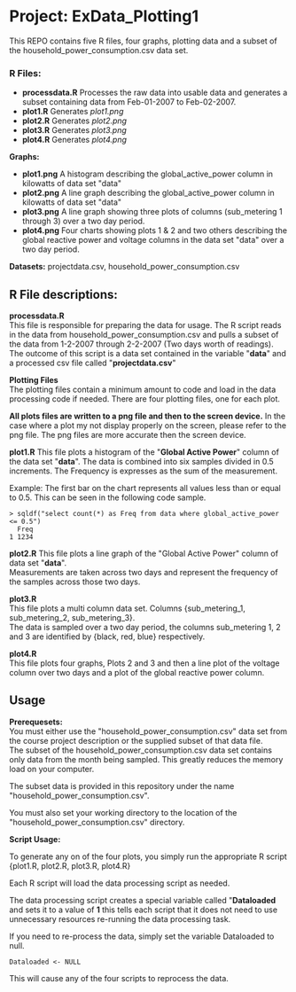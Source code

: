 Project: ExData_Plotting1
==


This REPO contains five R files, four graphs, plotting data and a subset of the household_power_consumption.csv data set.

### R Files: 
* **processdata.R** Processes the raw data into usable data and generates a subset containing data from Feb-01-2007 to Feb-02-2007. 
* **plot1.R** Generates *plot1.png* 
* **plot2.R** Generates *plot2.png* 
* **plot3.R** Generates *plot3.png*  
* **plot4.R** Generates *plot4.png*  

**Graphs:** 
* **plot1.png** A histogram describing the global_active_power column in kilowatts of data set "data"
* **plot2.png** A line graph describing the global_active_power column in kilowatts of data set "data"
* **plot3.png** A line graph showing three plots of columns (sub_metering 1 through 3) over a two day period.
* **plot4.png** Four charts showing plots 1 & 2 and two others describing the global reactive power and voltage columns in the data set "data" over a two day period. 

**Datasets:** projectdata.csv, household_power_consumption.csv

R File descriptions:
--
**processdata.R**  
This file is responsible for preparing the data for usage.  The R script reads in the data from household_power_consumption.csv and pulls a subset of the data from 1-2-2007 through 2-2-2007 (Two days worth of readings).  
The outcome of this script is a data set contained in the variable "**data**" and a processed csv file called "**projectdata.csv**"

**Plotting Files**  
The plotting files contain a minimum amount to code and load in the data processing code if needed.  There are four plotting files, one for each plot.  

**All plots files are written to a png file and then to the screen device.**
In the case where a plot my not display properly on the screen, please refer to the png file.  The png files are more accurate then the screen device.  

**plot1.R**
This file plots a histogram of the "**Global Active Power**" column of the data set "**data**".  The data is combined into six samples divided in 0.5 increments.  The Frequency is expresses as the sum of the measurement.  

Example: The first bar on the chart represents all values less than or equal to 0.5.  This can be seen in the following code sample.

```{r}
> sqldf("select count(*) as Freq from data where global_active_power <= 0.5")
  Freq
1 1234
```

**plot2.R**
This file plots a line graph of the "Global Active Power" column of data set "**data**".  
Measurements are taken across two days and represent the frequency of the samples across those two days.

**plot3.R**  
This file plots a multi column data set.  Columns {sub_metering_1, sub_metering_2, sub_metering_3}.  
The data is sampled over a two day period, the columns sub_metering 1, 2 and 3 are identified by {black, red, blue} respectively.

**plot4.R**  
This file plots four graphs, Plots 2 and 3 and then a line plot of the voltage column over two days and a plot of the global reactive power column.

Usage
---

**Prerequesets:**  
You must either use the "household_power_consumption.csv" data set from the course project description or the supplied subset of that data file.  
The subset of the household_power_consumption.csv data set contains only data from the month being sampled.  This greatly reduces the memory load on your computer.  

The subset data is provided in this repository under the name "household_power_consumption.csv". 

You must also set your working directory to the location of the "household_power_consumption.csv" directory.

**Script Usage:**  

To generate any on of the four plots, you simply run the appropriate R script {plot1.R, plot2.R, plot3.R, plot4.R}  

Each R script will load the data processing script as needed.  

The data processing script creates a special variable called "**Dataloaded** and sets it to a value of **1**  this tells each script that it does not need to use unnecessary resources re-running the data processing task.  

If you need to re-process the data, simply set the variable Dataloaded to null.  
```{r}
Dataloaded <- NULL
```

This will cause any of the four scripts to reprocess the data.
